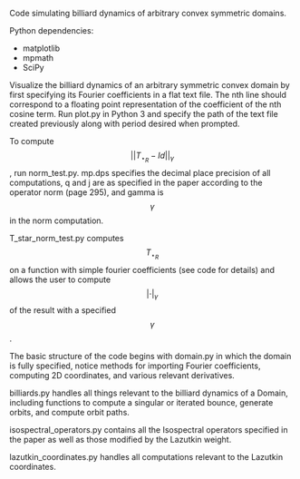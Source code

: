 Code simulating billiard dynamics of arbitrary convex symmetric domains.

Python dependencies:
 - matplotlib
 - mpmath
 - SciPy

Visualize the billiard dynamics of an arbitrary symmetric convex domain by first specifying its Fourier coefficients in a flat text file. The nth line should correspond to a floating point representation of the coefficient of the nth cosine term. Run plot.py in Python 3 and specify the path of the text file created previously along with period desired when prompted.

To compute $$||T_{\star_R} - Id||_\gamma$$, run norm_test.py. mp.dps specifies the decimal place precision of all computations, q and j are as specified in the paper according to the operator norm (page 295), and gamma is $$\gamma$$ in the norm computation.

T_star_norm_test.py computes $$T_{\star_R}$$ on a function with simple fourier coefficients (see code for details) and allows the user to compute $$|\cdot|_\gamma$$ of the result with a specified $$\gamma$$.

The basic structure of the code begins with domain.py in which the domain is fully specified, notice methods for importing Fourier coefficients, computing 2D coordinates, and various relevant derivatives.

billiards.py handles all things relevant to the billiard dynamics of a Domain, including functions to compute a singular or iterated bounce, generate orbits, and compute orbit paths.

isospectral_operators.py contains all the Isospectral operators specified in the paper as well as those modified by the Lazutkin weight.

lazutkin_coordinates.py handles all computations relevant to the Lazutkin coordinates.
